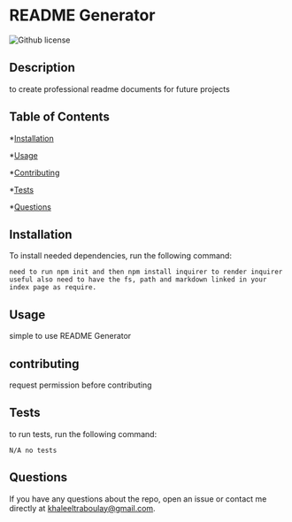 # README Generator
![Github license](https://img.shields.io/badge/license-MIT-blue.svg)

## Description

to create professional readme documents for future projects

## Table of Contents

*[Installation](#installation)

*[Usage](#usage)

*[Contributing](#contributing)

*[Tests](#tests)

*[Questions](#questions)

## Installation

To install needed dependencies, run the following command:

```
need to run npm init and then npm install inquirer to render inquirer useful also need to have the fs, path and markdown linked in your index page as require.
```

## Usage

simple to use README Generator



## contributing 

request permission before contributing 

## Tests

to run tests, run the following command:

```
N/A no tests
```

## Questions

If you have any questions about the repo, open an issue or contact me directly at khaleeltraboulay@gmail.com.

